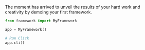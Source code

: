 The moment has arrived to unveil the results of your hard work and creativity by demoing your first framework.

<div id="terminal-4" data-termynal></div>

```python title="main.py"
from framework import MyFramework

app = MyFramework()

# Run Click
app.cli()
```

<div id="terminal-testing" data-termynal></div>
